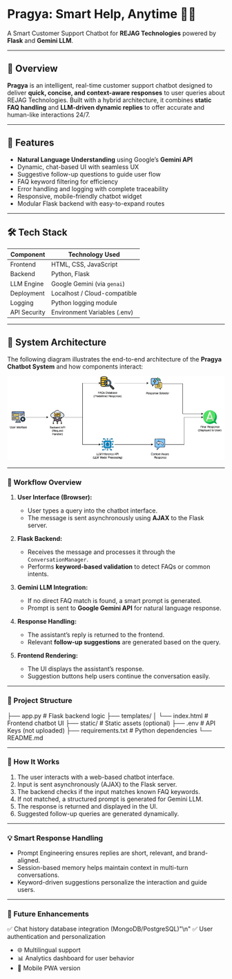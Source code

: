 # Pragya: Smart Help, Anytime 🤖💬  
A Smart Customer Support Chatbot for **REJAG Technologies** powered by **Flask** and **Gemini LLM**.

---

## 🧠 Overview

**Pragya** is an intelligent, real-time customer support chatbot designed to deliver **quick, concise, and context-aware responses** to user queries about REJAG Technologies. Built with a hybrid architecture, it combines **static FAQ handling** and **LLM-driven dynamic replies** to offer accurate and human-like interactions 24/7.

---

## 🚀 Features

- **Natural Language Understanding** using Google’s **Gemini API**
- Dynamic, chat-based UI with seamless UX
- Suggestive follow-up questions to guide user flow
- FAQ keyword filtering for efficiency
- Error handling and logging with complete traceability
- Responsive, mobile-friendly chatbot widget
- Modular Flask backend with easy-to-expand routes

---

## 🛠️ Tech Stack

| Component     | Technology Used               |
|---------------|-------------------------------|
| Frontend      | HTML, CSS, JavaScript         |
| Backend       | Python, Flask                 |
| LLM Engine    | Google Gemini (via `genai`)   |
| Deployment    | Localhost / Cloud-compatible  |
| Logging       | Python logging module         |
| API Security  | Environment Variables (.env)  |

---

## 🧱 System Architecture

The following diagram illustrates the end-to-end architecture of the **Pragya Chatbot System** and how components interact:

![System Architecture Diagram](https://github.com/dhruvakashyap73/Pragya-Chatbot/blob/main/SystemArchitecture.jpg)

---

### 🔄 Workflow Overview

1. **User Interface (Browser):**
   - User types a query into the chatbot interface.
   - The message is sent asynchronously using **AJAX** to the Flask server.

2. **Flask Backend:**
   - Receives the message and processes it through the `ConversationManager`.
   - Performs **keyword-based validation** to detect FAQs or common intents.

3. **Gemini LLM Integration:**
   - If no direct FAQ match is found, a smart prompt is generated.
   - Prompt is sent to **Google Gemini API** for natural language response.

4. **Response Handling:**
   - The assistant’s reply is returned to the frontend.
   - Relevant **follow-up suggestions** are generated based on the query.

5. **Frontend Rendering:**
   - The UI displays the assistant’s response.
   - Suggestion buttons help users continue the conversation easily.

---

### 📁 Project Structure

├── app.py                   # Flask backend logic
├── templates/
│   └── index.html           # Frontend chatbot UI
├── static/                  # Static assets (optional)
├── .env                     # API Keys (not uploaded)
├── requirements.txt         # Python dependencies
└── README.md

---

### 🧠 How It Works

1. The user interacts with a web-based chatbot interface.
2. Input is sent asynchronously (AJAX) to the Flask server.
3. The backend checks if the input matches known FAQ keywords.
4. If not matched, a structured prompt is generated for Gemini LLM.
5. The response is returned and displayed in the UI.
6. Suggested follow-up queries are generated dynamically.

---

### 💡 Smart Response Handling

- Prompt Engineering ensures replies are short, relevant, and brand-aligned.
- Session-based memory helps maintain context in multi-turn conversations.
- Keyword-driven suggestions personalize the interaction and guide users.

---

### 🎯 Future Enhancements

✅ Chat history database integration (MongoDB/PostgreSQL)"\n"
✅ User authentication and personalization
- 🌐 Multilingual support
- 📊 Analytics dashboard for user behavior
- 📱 Mobile PWA version


